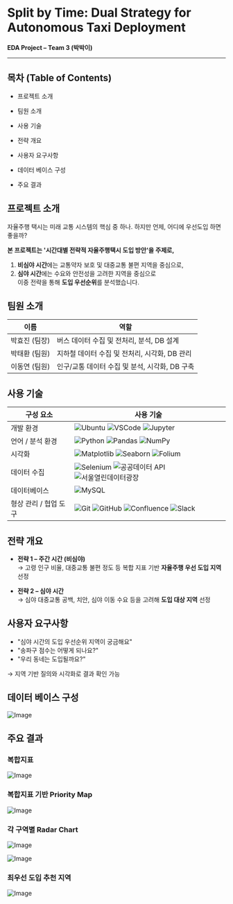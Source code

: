 # Split by Time: Dual Strategy for Autonomous Taxi Deployment

**EDA Project – Team 3 (박박이)**  

---

## 목차 (Table of Contents)

- 프로젝트 소개

- 팀원 소개

- 사용 기술

- 전략 개요

- 사용자 요구사항

- 데이터 베이스 구성

- 주요 결과



## 프로젝트 소개

자율주행 택시는 미래 교통 시스템의 핵심 중 하나. 하지만 언제, 어디에 우선도입 하면 좋을까?

**본 프로젝트는 '시간대별 전략적 자율주행택시 도입 방안'을 주제로,**  
1. **비심야 시간**에는 교통약자 보호 및 대중교통 불편 지역을 중심으로,  
2. **심야 시간**에는 수요와 안전성을 고려한 지역을 중심으로  
이중 전략을 통해 **도입 우선순위**를 분석했습니다.


## 팀원 소개

| 이름       | 역할                                                         |
|------------|--------------------------------------------------------------|
| 박효진 (팀장) | 버스 데이터 수집 및 전처리, 분석, DB 설계                     |
| 박태환 (팀원) | 지하철 데이터 수집 및 전처리, 시각화, DB 관리                  |
| 이동연 (팀원) | 인구/교통 데이터 수집 및 분석, 시각화, DB 구축                 |


## 사용 기술

| 구성 요소              | 사용 기술                                                                                                                                                  |
|-----------------------|-------------------------------------------------------------------------------------------------------------------------------------------------------------|
| 개발 환경             | ![Ubuntu](https://img.shields.io/badge/Ubuntu-E95420?style=flat&logo=ubuntu&logoColor=white) ![VSCode](https://img.shields.io/badge/VSCode-007ACC?style=flat&logo=visualstudiocode&logoColor=white) ![Jupyter](https://img.shields.io/badge/Jupyter-F37626?style=flat&logo=jupyter&logoColor=white) |
| 언어 / 분석 환경      | ![Python](https://img.shields.io/badge/Python-3776AB?style=flat&logo=python&logoColor=white) ![Pandas](https://img.shields.io/badge/Pandas-150458?style=flat&logo=pandas&logoColor=white) ![NumPy](https://img.shields.io/badge/NumPy-013243?style=flat&logo=numpy&logoColor=white) |
| 시각화                | ![Matplotlib](https://img.shields.io/badge/Matplotlib-11557C?style=flat&logo=matplotlib&logoColor=white) ![Seaborn](https://img.shields.io/badge/Seaborn-1D2951?style=flat&logo=python&logoColor=white) ![Folium](https://img.shields.io/badge/Folium-77B829?style=flat&logo=python&logoColor=white) |
| 데이터 수집           | ![Selenium](https://img.shields.io/badge/Selenium-43B02A?style=flat&logo=selenium&logoColor=white) ![공공데이터 API](https://img.shields.io/badge/공공데이터_API-0052CC?style=flat&logo=apachespark&logoColor=white) ![서울열린데이터광장](https://img.shields.io/badge/서울열린데이터광장-0A74DA?style=flat&logo=datadog&logoColor=white) |
| 데이터베이스          | ![MySQL](https://img.shields.io/badge/MySQL-4479A1?style=flat&logo=mysql&logoColor=white) |
| 형상 관리 / 협업 도구 | ![Git](https://img.shields.io/badge/Git-F05032?style=flat&logo=git&logoColor=white) ![GitHub](https://img.shields.io/badge/GitHub-181717?style=flat&logo=github&logoColor=white) ![Confluence](https://img.shields.io/badge/Confluence-172B4D?style=flat&logo=confluence&logoColor=white) ![Slack](https://img.shields.io/badge/Slack-4A154B?style=flat&logo=slack&logoColor=white) |



## 전략 개요

- **전략 1 – 주간 시간 (비심야)**  
  → 고령 인구 비율, 대중교통 불편 정도 등 복합 지표 기반 **자율주행 우선 도입 지역** 선정
  

- **전략 2 – 심야 시간**  
  → 심야 대중교통 공백, 치안, 심야 이동 수요 등을 고려해 **도입 대상 지역** 선정



## 사용자 요구사항

- "심야 시간의 도입 우선순위 지역이 궁금해요"  
- "송파구 점수는 어떻게 되나요?"  
- "우리 동네는 도입될까요?"

→  지역 기반 질의와 시각화로 결과 확인 가능


## 데이터 베이스 구성
![Image](https://github.com/user-attachments/assets/203360b4-a69c-4627-a06f-40157a9e990d)



## 주요 결과

### 복합지표

![Image](https://github.com/user-attachments/assets/46b0b997-93ca-4959-b0a2-897b346a288a)

  
### 복합지표 기반 Priority Map

![Image](https://github.com/user-attachments/assets/3e8e5c16-5d82-4cc7-89c3-10afb968a298)

  
### 각 구역별 Radar Chart

![Image](https://github.com/user-attachments/assets/c3c40215-5906-4760-897e-3526e8e2d4b2)

![Image](https://github.com/user-attachments/assets/ed1d7244-9752-4ecd-98a8-5e6ec51da945)


### 최우선 도입 추천 지역

![Image](https://github.com/user-attachments/assets/6b597cf6-c39c-42e4-b091-4ae8b0721f96)
